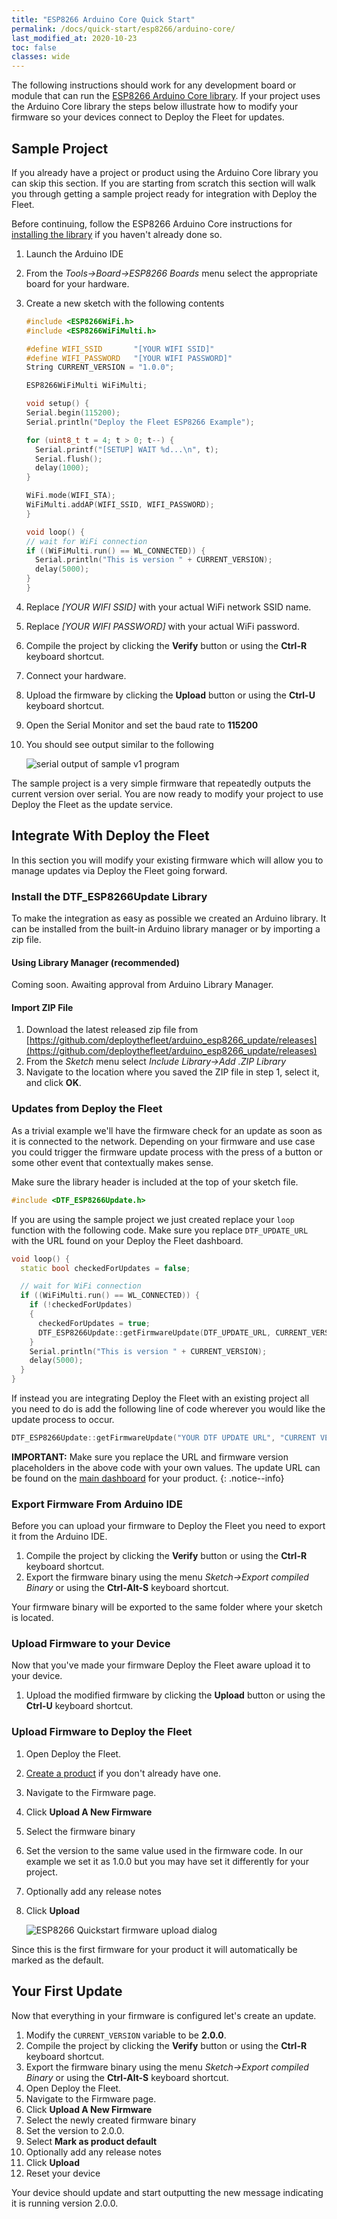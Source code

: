 ```yaml
---
title: "ESP8266 Arduino Core Quick Start"
permalink: /docs/quick-start/esp8266/arduino-core/
last_modified_at: 2020-10-23
toc: false
classes: wide
---
```


The following instructions should work for any development board or module that can run the [ESP8266 Arduino Core library](https://arduino-esp8266.readthedocs.io/). If your project uses the Arduino Core library the steps below illustrate how to modify your firmware so your devices connect to Deploy the Fleet for updates.

## Sample Project
If you already have a project or product using the Arduino Core library you can skip this section. If you are starting from scratch this section will walk you through getting a sample project ready for integration with Deploy the Fleet.

Before continuing, follow the ESP8266 Arduino Core instructions for [installing the library](https://arduino-esp8266.readthedocs.io/en/latest/installing.html#boards-manager) if you haven't already done so.


  1. Launch the Arduino IDE
  1. From the _Tools->Board->ESP8266 Boards_ menu select the appropriate board for your hardware.
  1. Create a new sketch with the following contents

        ```cpp
      #include <ESP8266WiFi.h>
      #include <ESP8266WiFiMulti.h>

      #define WIFI_SSID       "[YOUR WIFI SSID]"
      #define WIFI_PASSWORD   "[YOUR WIFI PASSWORD]"
      String CURRENT_VERSION = "1.0.0";

      ESP8266WiFiMulti WiFiMulti;

      void setup() {
        Serial.begin(115200);
        Serial.println("Deploy the Fleet ESP8266 Example");

        for (uint8_t t = 4; t > 0; t--) {
          Serial.printf("[SETUP] WAIT %d...\n", t);
          Serial.flush();
          delay(1000);
        }

        WiFi.mode(WIFI_STA);
        WiFiMulti.addAP(WIFI_SSID, WIFI_PASSWORD);
      }

      void loop() {
        // wait for WiFi connection
        if ((WiFiMulti.run() == WL_CONNECTED)) {
          Serial.println("This is version " + CURRENT_VERSION);
          delay(5000);
        }
      }
        ```

  1. Replace _[YOUR WIFI SSID]_ with your actual WiFi network SSID name.
  1. Replace _[YOUR WIFI PASSWORD]_ with your actual WiFi password.
  1. Compile the project by clicking the **Verify** button or using the **Ctrl-R** keyboard shortcut.
  1. Connect your hardware.
  1. Upload the firmware by clicking the **Upload** button or using the **Ctrl-U** keyboard shortcut.
  1. Open the Serial Monitor and set the baud rate to **115200**
  1. You should see output similar to the following

      ![serial output of sample v1 program](/assets/images/docs/serial_out_v1.png)

The sample project is a very simple firmware that repeatedly outputs the current version over serial. You are now ready to modify your project to use Deploy the Fleet as the update service.

## Integrate With Deploy the Fleet

In this section you will modify your existing firmware which will allow you to manage updates via Deploy the Fleet going forward.

### Install the DTF_ESP8266Update Library

To make the integration as easy as possible we created an Arduino library. It can be installed from the built-in Arduino library manager or by importing a zip file.

#### Using Library Manager (recommended)

Coming soon. Awaiting approval from Arduino Library Manager.

#### Import ZIP File

  1. Download the latest released zip file from [https://github.com/deploythefleet/arduino_esp8266_update/releases](https://github.com/deploythefleet/arduino_esp8266_update/releases)
  1. From the _Sketch_ menu select _Include Library->Add .ZIP Library_
  1. Navigate to the location where you saved the ZIP file in step 1, select it, and click **OK**.

### Updates from Deploy the Fleet

As a trivial example we'll have the firmware check for an update as soon as it is connected to the network. Depending on your firmware and use case you could trigger the firmware update process with the press of a button or some other event that contextually makes sense. 

Make sure the library header is included at the top of your sketch file.

```cpp
#include <DTF_ESP8266Update.h>
```

If you are using the sample project we just created replace your `loop` function with the following code. Make sure you replace `DTF_UPDATE_URL` with the URL found on your Deploy the Fleet dashboard.

```cpp
void loop() {
  static bool checkedForUpdates = false;

  // wait for WiFi connection
  if ((WiFiMulti.run() == WL_CONNECTED)) {
    if (!checkedForUpdates)
    {
      checkedForUpdates = true;
      DTF_ESP8266Update::getFirmwareUpdate(DTF_UPDATE_URL, CURRENT_VERSION.c_str());
    }
    Serial.println("This is version " + CURRENT_VERSION);
    delay(5000);
  }
}
```

If instead you are integrating Deploy the Fleet with an existing project all you need to do is add the following line of code wherever you would like the update process to occur.

```cpp
DTF_ESP8266Update::getFirmwareUpdate("YOUR DTF UPDATE URL", "CURRENT VERSION i.e. 1.0.0");
```

<i class='fas fa-info-circle'></i> **IMPORTANT:** Make sure you replace the URL and firmware version placeholders in the above code with your own values. The update URL can be found on the [main dashboard](/docs/dashboard/) for your product.
{: .notice--info}

### Export Firmware From Arduino IDE
Before you can upload your firmware to Deploy the Fleet you need to export it from the Arduino IDE.

  1. Compile the project by clicking the **Verify** button or using the **Ctrl-R** keyboard shortcut.
  1. Export the firmware binary using the menu _Sketch->Export compiled Binary_ or using the **Ctrl-Alt-S** keyboard shortcut.

Your firmware binary will be exported to the same folder where your sketch is located.

### Upload Firmware to your Device
Now that you've made your firmware Deploy the Fleet aware upload it to your device.

  1. Upload the modified firmware by clicking the **Upload** button or using the **Ctrl-U** keyboard shortcut.

### Upload Firmware to Deploy the Fleet

  1. Open Deploy the Fleet.
  1. [Create a product](/docs/manage-products/#create-a-product) if you don't already have one.
  1. Navigate to the Firmware page.
  1. Click **Upload A New Firmware**
  1. Select the firmware binary
  1. Set the version to the same value used in the firmware code. In our example we set it as 1.0.0 but you may have set it differently for your project.
  1. Optionally add any release notes
  1. Click **Upload**
    
      ![ESP8266 Quickstart firmware upload dialog](/assets/images/docs/8266_quickstart_fw_upload_dialog.png)

Since this is the first firmware for your product it will automatically be marked as the default.

## Your First Update

Now that everything in your firmware is configured let's create an update.

  1. Modify the `CURRENT_VERSION` variable to be **2.0.0**.
  1. Compile the project by clicking the **Verify** button or using the **Ctrl-R** keyboard shortcut.
  1. Export the firmware binary using the menu _Sketch->Export compiled Binary_ or using the **Ctrl-Alt-S** keyboard shortcut.
  1. Open Deploy the Fleet.
  1. Navigate to the Firmware page.
  1. Click **Upload A New Firmware**
  1. Select the newly created firmware binary
  1. Set the version to 2.0.0.
  1. Select **Mark as product default**
  1. Optionally add any release notes
  1. Click **Upload**
  1. Reset your device

Your device should update and start outputting the new message indicating it is running version 2.0.0.